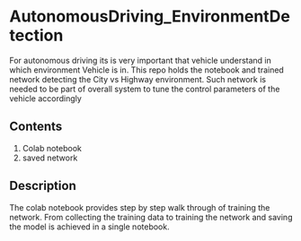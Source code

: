 # AutonomousDriving_EnvironmentDetection
For autonomous driving its is very important that vehicle understand in which environment Vehicle is in. This repo holds the notebook and trained network detecting the City vs Highway environment. Such network is needed to be part of overall system to tune the control parameters of the vehicle accordingly

## Contents
1. Colab notebook
2. saved network

## Description 
The colab notebook provides step by step walk through of training the network. From collecting the training data to training the network and saving the model is achieved in a single notebook. 
